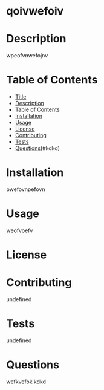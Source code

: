 
  qoivwefoiv
  =============
Description
===========
  wpeofvnwefojnv

Table of Contents
=================
  * [Title](#qoivwefoiv)
  * [Description](#wpeofvnwefojnv)
  * [Table of Contents](#table-of-contents)
  * [Installation](#pwefovnpefovn)
  * [Usage](#weofvoefv)
  * [License](#)
  * [Contributing](#undefined)
  * [Tests](#undefined)
  * [Questions](#wefkvefok)(#kdkd)
   
Installation
============
  pwefovnpefovn

Usage
=====
  weofvoefv
  
License
=======
  
  
Contributing
============
  undefined
  
Tests
=====
  undefined
  
Questions
=========
  wefkvefok
  kdkd